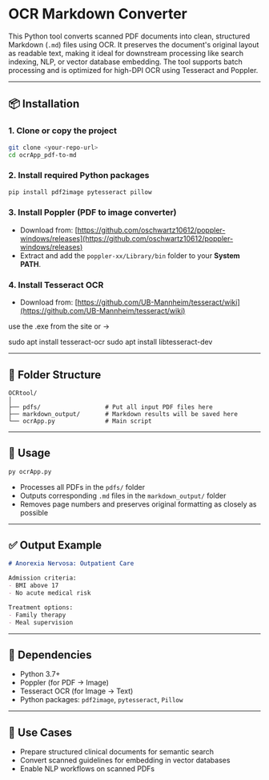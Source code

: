 # OCR Markdown Converter

This Python tool converts scanned PDF documents into clean, structured Markdown (`.md`) files using OCR. It preserves the document's original layout as readable text, making it ideal for downstream processing like search indexing, NLP, or vector database embedding. The tool supports batch processing and is optimized for high-DPI OCR using Tesseract and Poppler.

---

## 📦 Installation

### 1. Clone or copy the project

```bash
git clone <your-repo-url>
cd ocrApp_pdf-to-md
```

### 2. Install required Python packages

```bash
pip install pdf2image pytesseract pillow
```

### 3. Install Poppler (PDF to image converter)

- Download from: [https://github.com/oschwartz10612/poppler-windows/releases](https://github.com/oschwartz10612/poppler-windows/releases)
- Extract and add the `poppler-xx/Library/bin` folder to your **System PATH**.

### 4. Install Tesseract OCR

- Download from: [https://github.com/UB-Mannheim/tesseract/wiki](https://github.com/UB-Mannheim/tesseract/wiki)

use the .exe from the site or ->

sudo apt install tesseract-ocr
sudo apt install libtesseract-dev

---

## 📂 Folder Structure

```
OCRtool/
│
├── pdfs/                  # Put all input PDF files here
├── markdown_output/       # Markdown results will be saved here
└── ocrApp.py              # Main script
```

---

## 🚀 Usage

```bash
py ocrApp.py
```

- Processes all PDFs in the `pdfs/` folder
- Outputs corresponding `.md` files in the `markdown_output/` folder
- Removes page numbers and preserves original formatting as closely as possible

---

## ✅ Output Example

```markdown
# Anorexia Nervosa: Outpatient Care

Admission criteria:
- BMI above 17
- No acute medical risk

Treatment options:
- Family therapy
- Meal supervision
```

---

## 📌 Dependencies

- Python 3.7+
- Poppler (for PDF → Image)
- Tesseract OCR (for Image → Text)
- Python packages: `pdf2image`, `pytesseract`, `Pillow`

---

## 🧠 Use Cases

- Prepare structured clinical documents for semantic search
- Convert scanned guidelines for embedding in vector databases
- Enable NLP workflows on scanned PDFs
